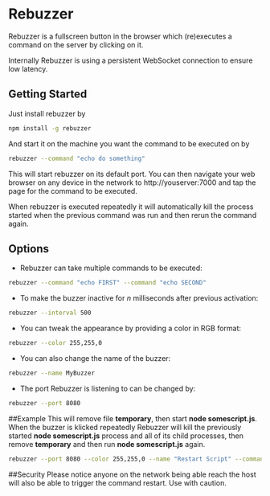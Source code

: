 # Rebuzzer

Rebuzzer is a fullscreen button in the browser which (re)executes a command on the server by clicking on it.

Internally Rebuzzer is using a persistent WebSocket connection to ensure low latency.

## Getting Started

Just install rebuzzer by
```bash
npm install -g rebuzzer
```
And start it on the machine you want the command to be executed on by
```bash
rebuzzer --command "echo do something"
```

This will start rebuzzer on its default port. You can then navigate your web browser on any device in the network to http://youserver:7000 and tap the page for the command to be executed.

When rebuzzer is executed repeatedly it will automatically kill the process started when the previous command was run and then rerun the command again.

## Options

* Rebuzzer can take multiple commands to be executed:
```bash
rebuzzer --command "echo FIRST" --command "echo SECOND"
```

* To make the buzzer inactive for *n* milliseconds after previous activation:
```bash
rebuzzer --interval 500
```

* You can tweak the appearance by providing a color in RGB format:
```bash
rebuzzer --color 255,255,0
```

* You can also change the name of the buzzer:
```bash
rebuzzer --name MyBuzzer
```

* The port Rebuzzer is listening to can be changed by:
```bash
rebuzzer --port 8080
```

##Example
This will remove file **temporary**, then start **node somescript.js**. When the buzzer is klicked repeatedly Rebuzzer will kill the previously started **node somescript.js** process and all of its child processes, then remove **temporary** and then run **node somescript.js** again.
```bash
rebuzzer --port 8080 --color 255,255,0 --name "Restart Script" --command "rm -rf temporary; node somescript.js"
```

##Security
Please notice anyone on the network being able reach the host will also be able to trigger the command restart. Use with caution.